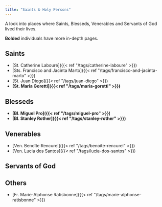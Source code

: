 ```yaml
---
title: "Saints & Holy Persons"
---
```


A look into places where Saints, Blesseds, Venerables and Servants of God lived their lives.

__Bolded__ individuals have more in-depth pages.

## Saints

* [St. Catherine Labouré]({{< ref "/tags/catherine-laboure" >}})
* [Sts. Francisco and Jacinta Marto]({{< ref "/tags/francisco-and-jacinta-marto" >}})
* [St. Juan Diego]({{< ref "/tags/juan-diego" >}})
* __[St. Maria Goretti]({{< ref "/tags/maria-goretti" >}})__

## Blesseds

* __[Bl. Miguel Pro]({{< ref "/tags/miguel-pro" >}})__
* __[Bl. Stanley Rother]({{< ref "/tags/stanley-rother" >}})__

## Venerables

* [Ven. Benoîte Rencurel]({{< ref "/tags/benoite-rencurel" >}})
* [Ven. Lucia dos Santos]({{< ref "/tags/lucia-dos-santos" >}})

## Servants of God

## Others

* [Fr. Marie-Alphonse Ratisbonne]({{< ref "/tags/marie-alphonse-ratisbonne" >}})